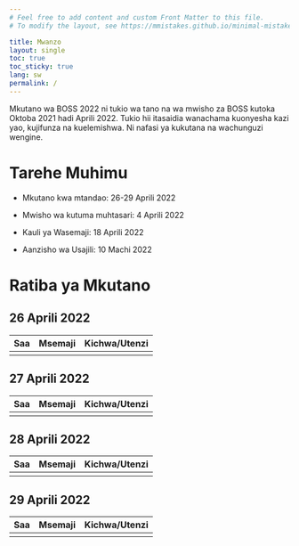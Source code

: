 ```yaml
---
# Feel free to add content and custom Front Matter to this file.
# To modify the layout, see https://mmistakes.github.io/minimal-mistakes/docs/layouts/

title: Mwanzo
layout: single
toc: true
toc_sticky: true
lang: sw
permalink: /
---
```


Mkutano wa BOSS 2022 ni tukio wa tano na wa mwisho za BOSS kutoka Oktoba 2021 hadi Aprili 2022.  Tukio hii itasaidia wanachama kuonyesha kazi yao, kujifunza na kuelemishwa. Ni nafasi ya kukutana na wachunguzi wengine.

# Tarehe Muhimu

- Mkutano kwa mtandao: 26-29 Aprili 2022

- Mwisho wa kutuma muhtasari: 4 Aprili 2022

- Kauli ya Wasemaji: 18 Aprili 2022

- Aanzisho wa Usajili: 10 Machi 2022

# Ratiba ya Mkutano

## 26 Aprili 2022

| Saa  | Msemaji | Kichwa/Utenzi |
|---   |---      |---            |
|      |         |               |

## 27 Aprili 2022

| Saa  | Msemaji | Kichwa/Utenzi |
|---   |---      |---            |
|      |         |               |

## 28 Aprili 2022

| Saa  | Msemaji | Kichwa/Utenzi |
|---   |---      |---            |
|      |         |               |

## 29 Aprili 2022

| Saa  | Msemaji | Kichwa/Utenzi |
|---   |---      |---            |
|      |         |               |
